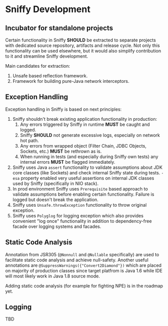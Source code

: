 # Sniffy Development

## Incubator for standalone projects

Certain functionality in Sniffy **SHOULD** be extracted to separate projects with dedicated source repository, artifacts and release cycle.
Not only this functionality can be used elsewhere, but it would also simplify contribution to it and streamline Sniffy development.

Main candidates for extraction:
1. Unsafe based reflection framework.
2. Framework for building pure-Java network interceptors.

## Exception Handling

Exception handling in Sniffy is based on next principles:
1. Sniffy shouldn't break existing application functionality in production:
   1. Any errors triggered by Sniffy in runtime **MUST** be caught and logged.
   2. Sniffy **SHOULD** not generate excessive logs, especially on network hot path.
   3. Any errors from wrapped object (Filter Chain, JDBC Objects, Sockets, etc.) **MUST** be rethrown as is.
   4. When running in tests (and especially during Sniffy own tests) any internal errors **MUST** be flagged immediately.
2. Sniffy uses Java `assert` functionality to validate assumptions about JDK core classes (like Sockets) and check internal Sniffy state during tests.
   `-esa` property enabled very useful assertions on internal JDK classes used by Sniffy (specifically in NIO stack).
3. In prod environment Sniffy uses `Prerequisite` based approach to validate assumptions before enabling certain functionality. Failure is logged but doesn't break the application. 
4. Sniffy uses `Unsafe.throwException` functionality to throw original exception.
5. Sniffy uses `Polyglog` for logging exception which also provides convenient "log once" functionality in addition to dependency-free facade over logging systems and facades.

## Static Code Analysis

Annotation from JSR305 (`@Nonnull` and `@Nullable` specifically) are used to facilitate static code analysis and achieve null-safety.
Another useful annotations are `@SuppressWarnings({"Convert2Diamond"})` which are placed on majority of production classes since target platfrom is Java 1.6 while IDE will most likely work in Java 1.8 source mode.

Adding static code analysis (for example for fighting NPE) is in the roadmap yet.

## Logging

TBD